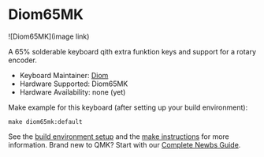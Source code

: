 # Diom65MK

![Diom65MK](image link)

A 65% solderable keyboard qith extra funktion keys and support for a rotary encoder.

* Keyboard Maintainer: [Diom](https://github.com/DiomKBS)
* Hardware Supported: Diom65MK
* Hardware Availability: none (yet)

Make example for this keyboard (after setting up your build environment):

    make diom65mk:default

See the [build environment setup](https://docs.qmk.fm/#/getting_started_build_tools) and the [make instructions](https://docs.qmk.fm/#/getting_started_make_guide) for more information. Brand new to QMK? Start with our [Complete Newbs Guide](https://docs.qmk.fm/#/newbs).
